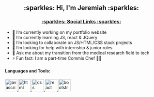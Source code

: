 <h2 align="center"> 
:sparkles: Hi, I'm Jeremiah :sparkles:
</h2>
<h3>
<p align="center">
  <a href="https://linktr.ee/JeremiahHaastrup">:sparkles: Social Links :sparkles:</a> 
</p>
</h3>

- 🔭 I’m currently working on my portfolio website
- 🌱 I’m currently learning JS, react & JQuery
- 👯 I’m looking to collaborate on JS/HTML/CSS stack projects
- 🤔 I’m looking for help with internship & junior roles
- 💬 Ask me about my transition from the medical research field to tech
- ⚡ Fun fact: I am a part-time Commis Chef :man_cook:


<h4 align="left">Languages and Tools:</h4>

<p align="left">

<a href="https://developer.mozilla.org/en-US/docs/Web/JavaScript" target="_blank" rel="noreferrer"> <img src="https://www.vectorlogo.zone/logos/javascript/javascript-icon.svg" alt="javascript" width="40" height="40"/> </a>
<a href="https://developer.mozilla.org/en-US/docs/Web/HTML" target="_blank" rel="noreferrer"> <img src="https://www.vectorlogo.zone/logos/w3_html5/w3_html5-icon.svg" alt="html" width="40" height="40"/> </a>
<a href="https://developer.mozilla.org/en-US/docs/Web/CSS" target="_blank" rel="noreferrer"> <img src="https://www.vectorlogo.zone/logos/w3_css/w3_css-icon.svg" alt="css" width="40" height="40"/> </a>
<a href="https://reactjs.org/" target="_blank" rel="noreferrer"> <img src="https://www.vectorlogo.zone/logos/reactjs/reactjs-icon.svg" alt="react" width="40" height="40"/> </a>
<a href="https://getbootstrap.com/" target="_blank" rel="noreferrer"> <img src="https://www.vectorlogo.zone/logos/getbootstrap/getbootstrap-icon.svg" alt="bootstrap" width="40" height="40"/> </a>

</p>
<!-- <a href="" target="_blank" rel="noreferrer"> <img src="" alt="" width="40" height="40"/> </a> -->
